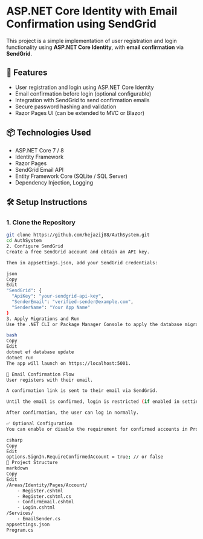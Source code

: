 # ASP.NET Core Identity with Email Confirmation using SendGrid

This project is a simple implementation of user registration and login functionality using **ASP.NET Core Identity**, with **email confirmation** via **SendGrid**.

## 🔧 Features

- User registration and login using ASP.NET Core Identity
- Email confirmation before login (optional configurable)
- Integration with SendGrid to send confirmation emails
- Secure password hashing and validation
- Razor Pages UI (can be extended to MVC or Blazor)

## 📦 Technologies Used

- ASP.NET Core 7 / 8
- Identity Framework
- Razor Pages
- SendGrid Email API
- Entity Framework Core (SQLite / SQL Server)
- Dependency Injection, Logging

## 🛠️ Setup Instructions

### 1. Clone the Repository

```bash
git clone https://github.com/hejazij88/AuthSystem.git
cd AuthSystem
2. Configure SendGrid
Create a free SendGrid account and obtain an API key.

Then in appsettings.json, add your SendGrid credentials:

json
Copy
Edit
"SendGrid": {
  "ApiKey": "your-sendgrid-api-key",
  "SenderEmail": "verified-sender@example.com",
  "SenderName": "Your App Name"
}
3. Apply Migrations and Run
Use the .NET CLI or Package Manager Console to apply the database migration:

bash
Copy
Edit
dotnet ef database update
dotnet run
The app will launch on https://localhost:5001.

📧 Email Confirmation Flow
User registers with their email.

A confirmation link is sent to their email via SendGrid.

Until the email is confirmed, login is restricted (if enabled in settings).

After confirmation, the user can log in normally.

✅ Optional Configuration
You can enable or disable the requirement for confirmed accounts in Program.cs:

csharp
Copy
Edit
options.SignIn.RequireConfirmedAccount = true; // or false
📁 Project Structure
markdown
Copy
Edit
/Areas/Identity/Pages/Account/
    - Register.cshtml
    - Register.cshtml.cs
    - ConfirmEmail.cshtml
    - Login.cshtml
/Services/
    - EmailSender.cs
appsettings.json
Program.cs
